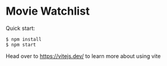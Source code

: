 # Movie Watchlist

Quick start:

```
$ npm install
$ npm start
````

Head over to https://vitejs.dev/ to learn more about using vite

